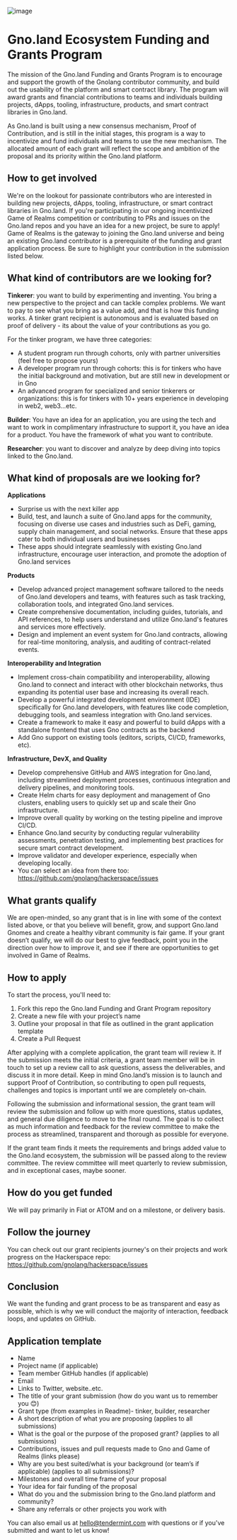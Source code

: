 
![image](https://github.com/gnolang/ecosystem-fund-grants/assets/117160070/47c75689-705e-46f7-89c0-8adf8cbe6bd0)


# Gno.land Ecosystem Funding and Grants Program

The mission of the Gno.land Funding and Grants Program is to encourage and support the growth of the Gnolang contributor community, and build out the usability of the platform and smart contract library. The program will award grants and financial contributions to teams and individuals building projects, dApps, tooling, infrastructure, products, and smart contract libraries in Gno.land.

As Gno.land is built using a new consensus mechanism, Proof of Contribution, and is still in the initial stages, this program is a way to incentivize and fund individuals and teams to use the new mechanism. The allocated amount of each grant will reflect the scope and ambition of the proposal and its priority within the Gno.land platform.


## How to get involved

We're on the lookout for passionate contributors who are interested in building new projects, dApps, tooling, infrastructure, or smart contract libraries in Gno.land. If you're participating in our ongoing incentivized Game of Realms competition or contributing to PRs and issues on the Gno.land repos and you have an idea for a new project, be sure to apply! Game of Realms is the gateway to joining the Gno.land universe and being an existing Gno.land contributor is a prerequisite of the funding and grant application process. Be sure to highlight your contribution in the submission listed below.

## What kind of contributors are we looking for?

**Tinkerer**: you want to build by experimenting and inventing. You bring a new perspective to the project and can tackle complex problems. We want to pay to see what you bring as a value add, and that is how this funding works. A tinker grant recipient is autonomous and is evaluated based on proof of delivery - its about the value of your contributions as you go. 

For the tinker program, we have three categories:
   * A student program run through cohorts, only with partner universities (feel free to propose yours)
   * A developer program run through cohorts: this is for tinkers who have the initial background and motivation, but are still new in development or in Gno
   * An advanced program for specialized and senior tinkerers or organizations: this is for tinkers with 10+ years experience in developing in web2, web3…etc.

**Builder**: You have an idea for an application, you are using the tech and want to work in complimentary infrastructure to support it, you have an idea for a product. You have the framework of what you want to contribute.

**Researcher**: you want to discover and analyze by deep diving into topics linked to the Gno.land.


## What kind of proposals are we looking for?

**Applications**

* Surprise us with the next killer app
* Build, test, and launch a suite of Gno.land apps for the community, focusing on diverse use cases and industries such as DeFi, gaming, supply chain management, and social networks. Ensure that these apps cater to both individual users and businesses
* These apps should integrate seamlessly with existing Gno.land infrastructure, encourage user interaction, and promote the adoption of Gno.land services

**Products** 

* Develop advanced project management software tailored to the needs of Gno.land developers and teams, with features such as task tracking, collaboration tools, and integrated Gno.land services.
* Create comprehensive documentation, including guides, tutorials, and API references, to help users understand and utilize Gno.land's features and services more effectively.
* Design and implement an event system for Gno.land contracts, allowing for real-time monitoring, analysis, and auditing of contract-related events.


**Interoperability and Integration**

* Implement cross-chain compatibility and interoperability, allowing Gno.land to connect and interact with other blockchain networks, thus expanding its potential user base and increasing its overall reach.
* Develop a powerful integrated development environment (IDE) specifically for Gno.land developers, with features like code completion, debugging tools, and seamless integration with Gno.land services.
* Create a framework to make it easy and powerful to build dApps with a standalone frontend that uses Gno contracts as the backend
* Add Gno support on existing tools (editors, scripts, CI/CD, frameworks, etc).

**Infrastructure, DevX, and Quality**
* Develop comprehensive GitHub and AWS integration for Gno.land, including streamlined deployment processes, continuous integration and delivery pipelines, and monitoring tools.
* Create Helm charts for easy deployment and management of Gno clusters, enabling users to quickly set up and scale their Gno infrastructure.
* Improve overall quality by working on the testing pipeline and improve CI/CD.
* Enhance Gno.land security by conducting regular vulnerability assessments, penetration testing, and implementing best practices for secure smart contract development.
* Improve validator and developer experience, especially when developing locally.
* You can select an idea from there too: https://github.com/gnolang/hackerspace/issues

## What grants qualify
We are open-minded, so any grant that is in line with some of the context listed above, or that you believe will benefit, grow, and support Gno.land Gnomes and create a healthy vibrant community is fair game. If your grant doesn’t qualify, we will do our best to give feedback, point you in the direction over how to improve it, and see if there are opportunities to get involved in Game of Realms.

## How to apply

To start the process, you'll need to:
1. Fork this repo the Gno.land Funding and Grant Program repository
2. Create a new file with your project’s name
3. Outline your proposal in that file as outlined in the grant application template
4. Create a Pull Request

After applying with a complete application, the grant team will review it. If the submission meets the initial criteria, a grant team member will be in touch to set up a review call to ask questions, assess the deliverables, and discuss it in more detail. Keep in mind Gno.land’s mission is to launch and support Proof of Contribution, so contributing to open pull requests, challenges and topics is important until we are completely on-chain.

Following the submission and informational session, the grant team will review the submission and follow up with more questions, status updates, and general due diligence to move to the final round. The goal is to collect as much information and feedback for the review committee to make the process as streamlined, transparent and thorough as possible for everyone.

If the grant team finds it meets the requirements and brings added value to the Gno.land ecosystem, the submission will be passed along to the review committee. The review committee will meet quarterly to review submission, and in exceptional cases, maybe sooner.


## How do you get funded

We will pay primarily in Fiat or ATOM and on a milestone, or delivery basis.

## Follow the journey

You can check out our grant recipients journey's on their projects and work progress on the Hackerspace repo: https://github.com/gnolang/hackerspace/issues

## Conclusion

We want the funding and grant process to be as transparent and easy as possible, which is why we will conduct the majority of interaction, feedback loops, and updates on GitHub.

## Application template

* Name
* Project name (if applicable)
* Team member GitHub handles (if applicable)
* Email 
* Links to Twitter, website..etc.
* The title of your grant submission (how do you want us to remember you 😊)
* Grant type (from examples in Readme)- tinker, builder, researcher
* A short description of what you are proposing (applies to all submissions)
* What is the goal or the purpose of the proposed grant? (applies to all submissions)
* Contributions, issues and pull requests made to Gno and Game of Realms (links please)
* Why are you best suited/what is your background (or team’s if applicable) (applies to all submissions)?
* Milestones and overall time frame of your proposal
* Your idea for fair funding of the proposal
* What do you and the submission bring to the Gno.land platform and community?
* Share any referrals or other projects you work with


You can also email us at hello@tendermint.com with questions or if you've submitted and want to let us know!


